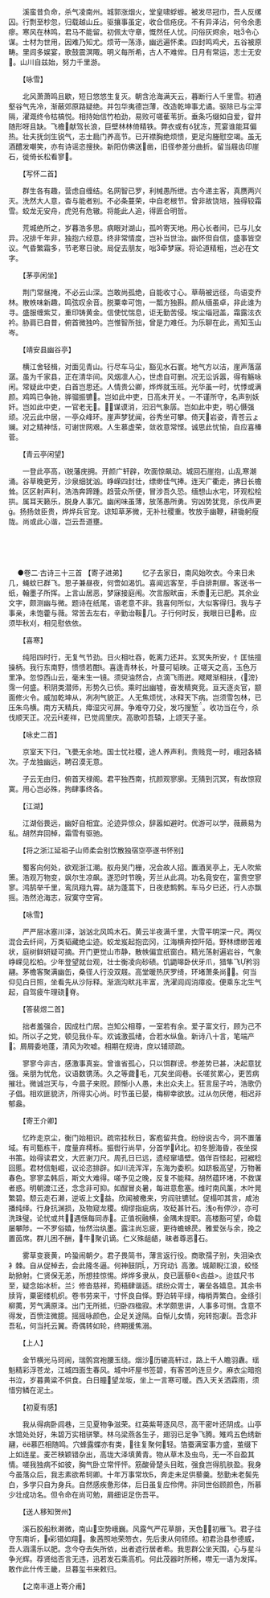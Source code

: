 <!-- { "loadSidebar": true } -->
　　溪蛮昔负命，杀气凌南州。城郭涨烟火，堂皇啸蜉蝣。被发尽冠巾，吾人反缧囚。行剽至杪忽，归载越山丘。驱攘事虽定，收合信疮疣。不有异泽沾，何令余患瘳。寒风在林鸣，君马不能留。初佩太守章，慨然任人忧。问俗灰烬余，咄令心谋。士材为世用，因难乃知尤。烦苛一荡涤，幽远遍怀柔。四封鸣鸡犬，五谷被原畴。里闾多娱宴，歌鼓震溟陬。明义每所希，古人不难侔。日月有常运，志士无安。山川自兹始，努力千里游。

　　【咏雪】

　　北风萧萧鸣且歇，短日悠悠生复灭。朝含沧海满天云，暮断行人千里雪。初通壑谷气先冷，渐蔽郊原路疑绝。并包华夷德岂薄，改造乾坤事尤谲。驱除已与尘滓隔，濯溉终令枯槁悦。相持始信竹柏劲，易败可嗟萑苇折。垂条巧缀如自爱，眢井随形呀且缺。飞檐献驾长浪，巨壁林林倚精铁。弊衣或有犹冻，荒宴谁能耳偏热。壮夫抚剑生锐气，志士扃门养高节。已开襟胸绝烦愦，更足沟塍慰空竭。虽无酒醴发嘲笑，亦有诗谣恣搜抉。新阳仿佛送凿，旧径参差分曲折。留当屐齿印崖石，徙倚长松看寥。

　　【写怀二首】

　　群生各有趣，营虑自缠结。名网智已罗，利械愚所绁。古今递主客，真赝两兴灭。洗然大人意，杳与能者别。不必条蔓荣，中自老根节。曾非故饶培，独得较霜雪。蛟龙无安舟，虎兕有危辙。将能此人追，得匪合明哲。

　　荒城绝所之，岁暮浩多思。病眼对湖山，孤吟寄天地。用心长者间，已与儿女异。况排千年非，独抱六经意。终非常情度，岂补当世治。幽怀但自信，盛事皆空议。气昏繁霜多，节老寒日驶。局促去朋友，咄牵梦寐。将论道精粗，岂必在文字。

　　【茅亭闲坐】

　　荆门常昼掩，不必云山深。岂敢尚孤绝，自能收寸心。草萌被远径，鸟语变乔林。散帙味新趣，鸣弦叹余音。脱粟幸可饱，一瓢方独斟。颜从缅虽卓，非此谁为寻。盛服缠紫艾，重印铸黄金。信使忧惴息，讵无勤苦侵。埃尘缁冠盖，霜露泫衣衿。胁肩已自昔，俯首微独吟。岂惟智所拙，曾是力难任。为乐聊在此，焉知玉山岑。

　　【靖安县幽谷亭】

　　横江舍轻楫，对面见青山。行尽车马尘，豁见水石寰。地气方以洁，崖声落潺潺。虽为千家县，正在清华间。风烟凛人心，世虑自可删。况无讼诉嚣，得有觞咏闲。常疑此中吏，白首岂思还。人情贵公卿，烨烨就玉班。光华虽一时，忧悸或满颜。鸡鸣已争驰，骅骝振镳。岂如此中吏，日高未开关。一不谨所守，名声别妖奸。岂如此中吏，一官老无。谋谟消，汩汩气象孱。岂如此中吏，明心慑强顽。况云此中居，一亭众峰环。崖声梦犹闻，谷秀坐可攀。倚天岩姿，青苍云ょ斓。对之精神恬，可谢世网艰。人生慕虚荣，敛收意常悭。诚思此忧愉，自应喜榛菅。

　　【青云亭闲望】

　　一登此亭高，脱藩庑拥。开颜广轩辟，吹面惊飙动。城回石崖抱，山乱寒潮涌。谷草晚更芳，沙泉细犹汹。峥嵘四封壮，缥缈佳气捧。连天广衢走，拂日长檐耸。区区射声利，浩浩奔蹄踵。趋营众所便，冒涉吾久恐。缅想山水宅，环观松桧拱。属耳天籁乐，脱身人事冗。幽闲味虽薄，放荡愚所勇。穷凶势犹竞，杀伐声更。扬扬敛臣贵，烨烨兵官宠。谅知草茅微，无补社稷重。牧放手幽鞭，耕锄躬瘦陇。尚或此心谐，岂云吾道壅。 
　

　




　

　
●卷二·古诗三十三首
【寄子进弟】
　　忆子去家日，南风始吹衣。今来日未几，蝇蚊已群飞。思子兼昼夜，何啻如渴饥。喜闻远客至，手自排荆扉。客送书一纸，翰墨子所挥。上言山居恶，梦寐接庭闱。次言服畎亩，禾黍无已肥。其余业文字，颇测幽与微。题诗在纸尾，语老意不非。我喜何所似，大似客得归。我与子事亲，未饱藿与薇。常苦去左右，辛勤治鞍几。子行何时反，我眼日已希。应须毕秋刈，相见慰依依。

　　【喜寒】

　　纯阳四时行，无复气节劲。日火相吐吞，乾离力还并。玄冥失所安，忄匡怯擅操柄。我行东南野，愦愦若酣。喜逢青林长，叶蔓可韬映。正嗟天之高，玉色万里净。忽惊西山云，毫末生一镜。须臾油然合，点滴飞雨迸。飕飕渐相扶，{滂}霈一何盛。积阴类潜师，形势久已侦。乘时出幽墟，奋发精爽竞。亘天逐炎官，颛面修火令。威加乾坤从，冽冽气貌正。人无焦烦忧，冰释天下病。岂须雪包林，已压朱鸟横。南方天精兵，瘴湿灾可屏。争难夺刀殳，发巧搜堑。收功当在今，杀伐顺天正。况云麦祥，已觉闾里庆。高歌叩吾辕，上颂天子圣。

　　【咏史二首】

　　京室天下归，飞甍无余地。国士忧社稷，途人养声利。贵贱竞一时，峨冠各鳞次。子龙独幽远，聘召漠无意。

　　子云无由归，俯首天禄阁。君平独西南，抗颜观寥廓。无猜到沉冥，有故惊寂寞。用心岂必殊，拘肆事终各。

　　【江湖】

　　江湖俗畏远，幽好自相宜。沦迹异惊众，辞嚣如避时。优游可以学，薇蕨易为私。胡然弃回棹，霜雪有驱驰。

　　【将之浙江延祖子山师柔会别饮散独宿空亭遂书怀别】

　　蜀客向何处，欲观浙江潮。舣舟吴门栅，况会故人招。置酒吴亭上，无人吹紫箫。浩观万物变，飒尔生凉飙。遂恐时节晚，芳兰从此凋。功名竟安在，富贵空寥寥。鸿鹄举千里，鸾凤翔九霄。胡为蓬蒿下，日夜悲鹪鹩。车马夕已还，行人亦飘摇。浩然沧海志，寂寞守空宵。

　　【咏雪】

　　严严层冰塞川泽，汹汹北风鸣木石。黄云半夜满千里，大雪平明深一尺。两仪混合去纤间，万类韬藏绝尘迹。蛟龙岌起抱峦冈，江海横奔控阡陌。野林缥缈苦难状，庭树鲜妍疑可摘。开门更觉山市静，散帙偏宜纸窗白。精光荡射遍岩谷，气象峥嵘见松柏。少年登望就台观，壮士衡凌向砂碛。饥鼯嗥卧伏牙爪，猎隼飞矜羽翮。茅檐客聚满幽缶，桑径人行没双屐。高堂暖热厌罗绮，环堵萧条尚。何当仰见白日照，坐看先从沙际释。渐涵沟畎兆丰富，洗濯闾阎消瘴疫。便乘东北生气起，自驾疲牛理硗脊。

　　【答裴煜二首】

　　拙者羞强合，因成杜门居。岂知公相尊，一室若有余。爱子富文行，顾为己不如。所以子之党，顿见我仆车。欢诚激孤绪，合若水纵鱼。新诗八十言，笔端产。屑屑委地蓬，清风为吹嘘。相期在规诲，庶以辅顽疏。

　　寥寥今非古，感激事真妄。曾谁省孤心，只以饵群谤。参差势已甚，决起意犹强。亲朋为忧危，议语数镌荡。久之等聋毛，兀矣坐闾巷。长嗟贫累心，更苦病摧壮。微诚岂天与，今晨子来贶。顾惭小人愚，未出众夫上。狂言屈子吟，浩歌仍子倡。相欢匪貌济，所得实心尚。时节虽已晏，梅柳幸欲放。过从勿厌倦，相迟非郁盎。

　　【寄王介卿】

　　忆昨走京尘，衡门始相识。疏帘挂秋日，客庖留共食。纷纷说古今，洞不置藩域。有司甄栋干，度量弃樗栎。振辔行尚早，分首学Й北。初冬憩海昏，夜坐探书策。始得读君文，大匠谢刀尺。周孔日已远，遗经窜墙壁。倡佯百怪起，冠裾稔回慝。君材信魁崛，议论恣排辟。如川流浑浑，东海为委积。如跻极高望，万物著春色。寥寥孟韩后，斯文大难得。嗟予见之晚，反复不能释。胡然蕴环堵，不救谋者惑。明朝渡江还，念念非可抑。如酲冒炎暑，每进意愈塞。维时南风薰，木叶晃繁碧。颓云走石濑，逆坂上文益。欣闻被檄来，穷阎驻镳轼。促榻叩其言，咸池播纯绎。行身抗渊损，及物窥龙稷。绸缪指疵病，攻砭甚针石。浅有停沙，亦可洗珠璧。论忧或共，遇惬每同赤。正值祝融横，金隅未提职。高楼豁可望，命载屡攀陟。一不罗俗嬉，怡然治纨墨。露注尚忘疲，更待蟾蜍昃。雅爱张与余，挽之置茵席。群儿困不酬，牛聚讥谪。仁义殊龃龉，昧者尊恶石。

　　雾草变衰黄，吟蛩闹朝夕。君子畏简书，薄言返行役。商歌孺子别，失泪染衣衤棘。自从促棹去，会此隆冬逼。何神鼓阴，万窍动讠高激。城颠睨江浪，蛟怪助掀射。仁贤保无恙，所想挂惊惕。烨烨多隶从，良已匮藜θ<齿益>。迨兹尺书至，疑念始冰析。兰氵修沓慈祥，筠梧肆谐适。缤纷众胥士，署垒各嬉息。其余书牍背，粟密缕机织。卷书劳来干，寸怀良自怿。野泊转平绿，梅梢弄繁白。金绦引柳荑，芳气满原泽。出门无所抵，归卧四楹寂。术学颇思讲，人事多可恻。含意不得发，百愤注微臆。摇摇咏颜色，企足关途隔。自惭儿女情，宛转抱凄。吾念非吾私，何当托云翼。奇偶转如轮，终期援焦溺。

　　【上人】

　　金节横光马珂闹，瑞鹘宫袍腰玉绕。烟沙历辘高轩过，路上千人瞻羽纛。瑶魁精彩浮苍龙，江城四面生春风。城中坏屋书签碧，有客苦吟连旦夕。麻衣尘暗抱书泣，岁暮黄粱不供食。白日瞳望龙坂，坐上一言寒可暖。西入天关洒霖雨，须惜穷鳞在泥土。

　　【初夏有感】

　　我从得病卧闾巷，三见夏物争滋荣。红英紫萼逐风尽，高干密叶还阴成。山亭水馆处处好，朱碧万实相骈擎。林乌梁燕各生子，翅羽已足争飞腾。雉鸡五色绣新翮，ёё慕匹相随鸣。穴蜂露蝶亦有类，往复聚何轻。箔蚕满室事方盛，茧缀下上如连星。麦芒秧颖错杂出，高垅大泽填黄青。物从草木及虫鸟，无一不自盈其情。嗟我独病不如彼，胸气卧立常怦怦。筋酸骨楚头目眩，强食岂得肌肤盈。我身今虽落众后，我志素欲希轲卿。十年万事常坎Б，奔走未足供藜羹。愁勤未老鬓先白，多学只自为身兵。自然感疾惫形体，后日虽复应伶俜。非同世俗顾颜色，所慕少壮成功名。但令命在尚可勉，屑细讵足伤吾平。

　　【送人移知贺州】

　　溪石胶船秋濑微，南山空势峨巍。风露气严花草腓，天色初雁飞。君子往守东南圻，彩错如翔。象茜照地荣笏衣，先后隶从何颀颀。初君治县参德威，吾人涵濡乐以肥。念今夺去失所依，出者遮行居者希。我思群公坐天围，心与星斗争光辉。荐贤绌否言无违，迅若发石乘高机。何此茂器时所稀，噤无一语为发挥。敢作此什传王畿，旦暮玺书来敕归。

　　【之南丰道上寄介甫】

